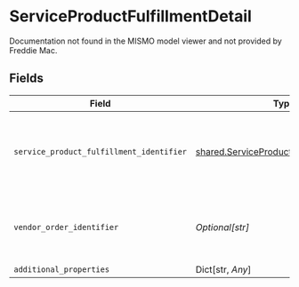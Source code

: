 # ServiceProductFulfillmentDetail

Documentation not found in the MISMO model viewer and not provided by Freddie Mac.


## Fields

| Field                                                                                                    | Type                                                                                                     | Required                                                                                                 | Description                                                                                              |
| -------------------------------------------------------------------------------------------------------- | -------------------------------------------------------------------------------------------------------- | -------------------------------------------------------------------------------------------------------- | -------------------------------------------------------------------------------------------------------- |
| `service_product_fulfillment_identifier`                                                                 | [shared.ServiceProductFulfillmentIdentifier](../../models/shared/serviceproductfulfillmentidentifier.md) | :heavy_check_mark:                                                                                       | Documentation not found in the MISMO model viewer and not provided by Freddie Mac.                       |
| `vendor_order_identifier`                                                                                | *Optional[str]*                                                                                          | :heavy_check_mark:                                                                                       | A string that uniquely identifies a type of order Verification of Asset.                                 |
| `additional_properties`                                                                                  | Dict[str, *Any*]                                                                                         | :heavy_minus_sign:                                                                                       | N/A                                                                                                      |